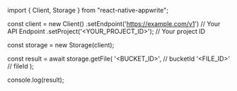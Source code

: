 import { Client, Storage } from "react-native-appwrite";

const client = new Client()
    .setEndpoint('https://example.com/v1') // Your API Endpoint
    .setProject('<YOUR_PROJECT_ID>'); // Your project ID

const storage = new Storage(client);

const result = await storage.getFile(
    '<BUCKET_ID>', // bucketId
    '<FILE_ID>' // fileId
);

console.log(result);
